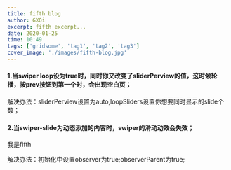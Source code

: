 ```yaml
---
title: fifth blog
author: GXQi
excerpt: fifth excerpt...
date: 2020-01-25
time: 10:49
tags: ['gridsome', 'tag1', 'tag2', 'tag3']
cover_image: './images/fifth-blog.jpg'
---
```


#### 1.当swiper loop设为true时，同时你又改变了sliderPerview的值，这时候轮播，按prev按钮到第一个时，会出现空白页；

解决办法：sliderPerview设置为auto,loopSliders设置你想要同时显示的slide个数；

#### 2.当swiper-slide为动态添加的内容时，swiper的滑动动效会失效；

我是fifth

解决办法：初始化中设置observer为true;observerParent为true;
